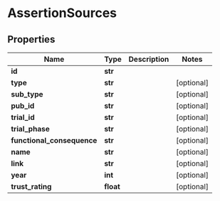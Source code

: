 # AssertionSources

## Properties
Name | Type | Description | Notes
------------ | ------------- | ------------- | -------------
**id** | **str** |  | 
**type** | **str** |  | [optional] 
**sub_type** | **str** |  | [optional] 
**pub_id** | **str** |  | [optional] 
**trial_id** | **str** |  | [optional] 
**trial_phase** | **str** |  | [optional] 
**functional_consequence** | **str** |  | [optional] 
**name** | **str** |  | [optional] 
**link** | **str** |  | [optional] 
**year** | **int** |  | [optional] 
**trust_rating** | **float** |  | [optional] 




